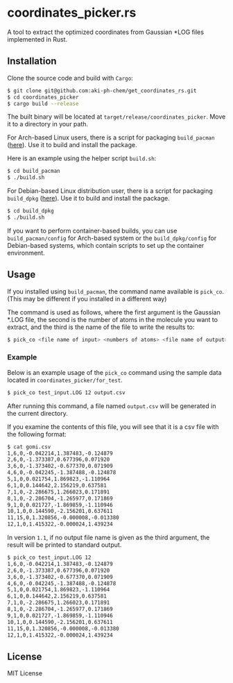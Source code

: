 # coordinates_picker.rs

A tool to extract the optimized coordinates from Gaussian \*LOG files implemented in Rust.

## Installation

Clone the source code and build with `Cargo`:

```bash
$ git clone git@github.com:aki-ph-chem/get_coordinates_rs.git
$ cd coordinates_picker
$ cargo build --release
```

The built binary will be located at `target/release/coordinates_picker`. Move it to a directory in your path.

For Arch-based Linux users, there is a script for packaging `build_pacman` ([here](./build_pacman)). Use it to build and install the package.

Here is an example using the helper script `build.sh`:

```bash
$ cd build_pacman 
$ ./build.sh
```

For Debian-based Linux distribution user, there is a script for packaging `build_dpkg` ([here](./build_dpkg)). Use it to build and install the package.

```bash
$ cd build_dpkg
$ ./build.sh
```
If you want to perform container-based builds, you can use `build_pacman/config`
for Arch-based system or the `build_dpkg/config` 
for Debian-based systems, which contain scripts to set up the container environment.

## Usage

If you installed using `build_pacman`, the command name available is `pick_co`. (This may be different if you installed in a different way)

The command is used as follows, where the first argument is the Gaussian \*.LOG file, the second is the number of atoms in the molecule you want to extract, and the third is the name of the file to write the results to:

```bash
$ pick_co <file name of input> <numbers of atoms> <file name of output>
```

### Example

Below is an example usage of the `pick_co` command using the sample data located in `coordinates_picker/for_test`.

```bash
$ pick_co test_input.LOG 12 output.csv 
```

After running this command, a file named `output.csv` will be generated in the current directory.

If you examine the contents of this file, you will see that it is a csv file with the following format:

```bash
$ cat gomi.csv
1,6,0,-0.042214,1.387483,-0.124879
2,6,0,-1.373387,0.677396,0.071920
3,6,0,-1.373402,-0.677370,0.071909
4,6,0,-0.042245,-1.387488,-0.124878
5,1,0,0.021754,1.869823,-1.110964
6,1,0,0.144642,2.156219,0.637581
7,1,0,-2.286675,1.266023,0.171891
8,1,0,-2.286704,-1.265977,0.171869
9,1,0,0.021727,-1.869859,-1.110946
10,1,0,0.144590,-2.156201,0.637611
11,15,0,1.320856,-0.000008,-0.013380
12,1,0,1.415322,-0.000024,1.439234
```

In version `1.1`, if no output file name is given as the third argument, the result will be printed to standard output.

```bash
$ pick_co test_input.LOG 12
1,6,0,-0.042214,1.387483,-0.124879
2,6,0,-1.373387,0.677396,0.071920
3,6,0,-1.373402,-0.677370,0.071909
4,6,0,-0.042245,-1.387488,-0.124878
5,1,0,0.021754,1.869823,-1.110964
6,1,0,0.144642,2.156219,0.637581
7,1,0,-2.286675,1.266023,0.171891
8,1,0,-2.286704,-1.265977,0.171869
9,1,0,0.021727,-1.869859,-1.110946
10,1,0,0.144590,-2.156201,0.637611
11,15,0,1.320856,-0.000008,-0.013380
12,1,0,1.415322,-0.000024,1.439234
```

## License

MIT License

